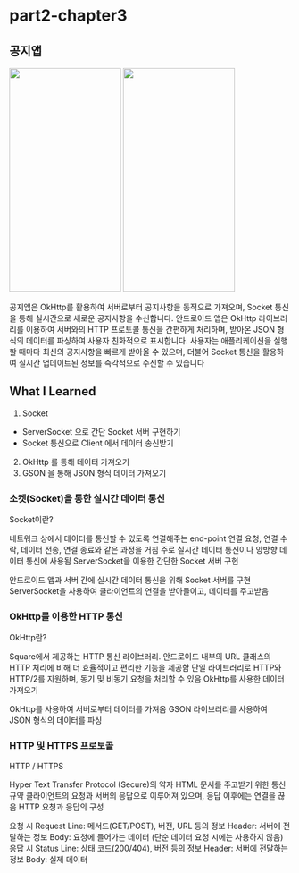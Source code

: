 # part2-chapter3

## 공지앱

<img src="https://github.com/Fastcampus-Android-Lecture-Project-2023/part2-chapter3/assets/150005268/fcc341ac-b37b-48a9-ab48-8a070d641251" width="200" height="400"/>
<img src="https://github.com/Fastcampus-Android-Lecture-Project-2023/part2-chapter3/assets/150005268/4bdfe6c9-967f-43f6-9cbb-4da6134cdb88" width="200" height="400"/>



공지앱은 OkHttp를 활용하여 서버로부터 공지사항을 동적으로 가져오며, Socket 통신을 통해 실시간으로 새로운 공지사항을 수신합니다.
안드로이드 앱은 OkHttp 라이브러리를 이용하여 서버와의 HTTP 프로토콜 통신을 간편하게 처리하며, 받아온 JSON 형식의 데이터를 파싱하여 사용자 친화적으로 표시합니다.
사용자는 애플리케이션을 실행할 때마다 최신의 공지사항을 빠르게 받아올 수 있으며, 더불어 Socket 통신을 활용하여 실시간 업데이트된 정보를 즉각적으로 수신할 수 있습니다


## What I Learned
1. Socket
 - ServerSocket 으로 간단 Socket 서버 구현하기
 - Socket 통신으로 Client 에서 데이터 송신받기
2. OkHttp 를 통해 데이터 가져오기
3. GSON 을 통해 JSON 형식 데이터 가져오기


### 소켓(Socket)을 통한 실시간 데이터 통신
Socket이란?

네트워크 상에서 데이터를 통신할 수 있도록 연결해주는 end-point
연결 요청, 연결 수락, 데이터 전송, 연결 종료와 같은 과정을 거침
주로 실시간 데이터 통신이나 양방향 데이터 통신에 사용됨
ServerSocket을 이용한 간단한 Socket 서버 구현

안드로이드 앱과 서버 간에 실시간 데이터 통신을 위해 Socket 서버를 구현
ServerSocket을 사용하여 클라이언트의 연결을 받아들이고, 데이터를 주고받음

### OkHttp를 이용한 HTTP 통신
OkHttp란?

Square에서 제공하는 HTTP 통신 라이브러리.
안드로이드 내부의 URL 클래스의 HTTP 처리에 비해 더 효율적이고 편리한 기능을 제공함
단일 라이브러리로 HTTP와 HTTP/2를 지원하며, 동기 및 비동기 요청을 처리할 수 있음
OkHttp를 사용한 데이터 가져오기

OkHttp를 사용하여 서버로부터 데이터를 가져옴
GSON 라이브러리를 사용하여 JSON 형식의 데이터를 파싱

### HTTP 및 HTTPS 프로토콜
HTTP / HTTPS

Hyper Text Transfer Protocol (Secure)의 약자
HTML 문서를 주고받기 위한 통신 규약
클라이언트의 요청과 서버의 응답으로 이루어져 있으며, 응답 이후에는 연결을 끊음
HTTP 요청과 응답의 구성

요청 시
Request Line: 메서드(GET/POST), 버전, URL 등의 정보
Header: 서버에 전달하는 정보
Body: 요청에 들어가는 데이터 (단순 데이터 요청 시에는 사용하지 않음)
응답 시
Status Line: 상태 코드(200/404), 버전 등의 정보
Header: 서버에 전달하는 정보
Body: 실제 데이터



